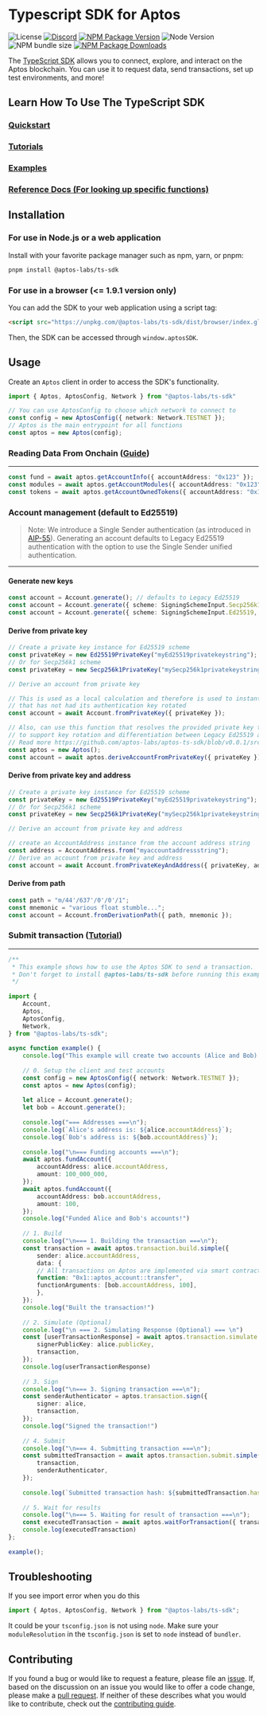 # Typescript SDK for Aptos

![License][github-license]
[![Discord][discord-image]][discord-url]
[![NPM Package Version][npm-image-version]][npm-url]
![Node Version](https://img.shields.io/node/v/%40aptos-labs%2Fts-sdk)
![NPM bundle size](https://img.shields.io/bundlephobia/min/%40aptos-labs/ts-sdk)
[![NPM Package Downloads][npm-image-downloads]][npm-url]

The [TypeScript SDK](https://www.npmjs.com/package/@aptos-labs/ts-sdk) allows you to connect, explore, and interact on the Aptos blockchain. You can use it to request data, send transactions, set up test environments, and more!

## Learn How To Use The TypeScript SDK
### [Quickstart](https://aptos.dev/en/build/sdks/ts-sdk/quickstart)
### [Tutorials](https://aptos.dev/en/build/sdks/ts-sdk)
### [Examples](./examples/README.md)
### [Reference Docs (For looking up specific functions)](https://aptos-labs.github.io/aptos-ts-sdk/)


## Installation

### For use in Node.js or a web application

Install with your favorite package manager such as npm, yarn, or pnpm:

```bash
pnpm install @aptos-labs/ts-sdk
```

### For use in a browser (<= 1.9.1 version only)

You can add the SDK to your web application using a script tag:

```html
<script src="https://unpkg.com/@aptos-labs/ts-sdk/dist/browser/index.global.js" />
```

Then, the SDK can be accessed through `window.aptosSDK`.

## Usage

Create an `Aptos` client in order to access the SDK's functionality.

```ts
import { Aptos, AptosConfig, Network } from "@aptos-labs/ts-sdk"

// You can use AptosConfig to choose which network to connect to
const config = new AptosConfig({ network: Network.TESTNET });
// Aptos is the main entrypoint for all functions
const aptos = new Aptos(config);
```

### Reading Data From Onchain ([Guide](https://aptos.dev/en/build/sdks/ts-sdk/fetch-data-via-sdk))

---

```ts
const fund = await aptos.getAccountInfo({ accountAddress: "0x123" });
const modules = await aptos.getAccountModules({ accountAddress: "0x123" });
const tokens = await aptos.getAccountOwnedTokens({ accountAddress: "0x123" });
```

### Account management (default to Ed25519)

> Note: We introduce a Single Sender authentication (as introduced in [AIP-55](https://github.com/aptos-foundation/AIPs/pull/263)). Generating an account defaults to Legacy Ed25519 authentication with the option to use the Single Sender unified authentication.

---

#### Generate new keys

```ts
const account = Account.generate(); // defaults to Legacy Ed25519
const account = Account.generate({ scheme: SigningSchemeInput.Secp256k1Ecdsa }); // Single Sender Secp256k1
const account = Account.generate({ scheme: SigningSchemeInput.Ed25519, legacy: false }); // Single Sender Ed25519
```

#### Derive from private key

```ts
// Create a private key instance for Ed25519 scheme
const privateKey = new Ed25519PrivateKey("myEd25519privatekeystring");
// Or for Secp256k1 scheme
const privateKey = new Secp256k1PrivateKey("mySecp256k1privatekeystring");

// Derive an account from private key

// This is used as a local calculation and therefore is used to instantiate an `Account`
// that has not had its authentication key rotated
const account = await Account.fromPrivateKey({ privateKey });

// Also, can use this function that resolves the provided private key type and derives the public key from it
// to support key rotation and differentiation between Legacy Ed25519 and Unified authentications
// Read more https://github.com/aptos-labs/aptos-ts-sdk/blob/v0.0.1/src/api/account.ts#L377
const aptos = new Aptos();
const account = await aptos.deriveAccountFromPrivateKey({ privateKey });
```

#### Derive from private key and address

```ts
// Create a private key instance for Ed25519 scheme
const privateKey = new Ed25519PrivateKey("myEd25519privatekeystring");
// Or for Secp256k1 scheme
const privateKey = new Secp256k1PrivateKey("mySecp256k1privatekeystring");

// Derive an account from private key and address

// create an AccountAddress instance from the account address string
const address = AccountAddress.from("myaccountaddressstring");
// Derive an account from private key and address
const account = await Account.fromPrivateKeyAndAddress({ privateKey, address });
```

#### Derive from path

```ts
const path = "m/44'/637'/0'/0'/1";
const mnemonic = "various float stumble...";
const account = Account.fromDerivationPath({ path, mnemonic });
```

### Submit transaction ([Tutorial](https://aptos.dev/en/build/sdks/ts-sdk/building-transactions))

---

```ts
/**
 * This example shows how to use the Aptos SDK to send a transaction.
 * Don't forget to install @aptos-labs/ts-sdk before running this example!
 */
 
import {
    Account,
    Aptos,
    AptosConfig,
    Network,
} from "@aptos-labs/ts-sdk";
 
async function example() {
    console.log("This example will create two accounts (Alice and Bob) and send a transaction transferring APT to Bob's account.");
 
    // 0. Setup the client and test accounts
    const config = new AptosConfig({ network: Network.TESTNET });
    const aptos = new Aptos(config);
 
    let alice = Account.generate();
    let bob = Account.generate();
 
    console.log("=== Addresses ===\n");
    console.log(`Alice's address is: ${alice.accountAddress}`);
    console.log(`Bob's address is: ${bob.accountAddress}`);
 
    console.log("\n=== Funding accounts ===\n");
    await aptos.fundAccount({
        accountAddress: alice.accountAddress,
        amount: 100_000_000,
    });  
    await aptos.fundAccount({
        accountAddress: bob.accountAddress,
        amount: 100,
    });
    console.log("Funded Alice and Bob's accounts!")
 
    // 1. Build
    console.log("\n=== 1. Building the transaction ===\n");
    const transaction = await aptos.transaction.build.simple({
        sender: alice.accountAddress,
        data: {
        // All transactions on Aptos are implemented via smart contracts.
        function: "0x1::aptos_account::transfer",
        functionArguments: [bob.accountAddress, 100],
        },
    });
    console.log("Built the transaction!")
 
    // 2. Simulate (Optional)
    console.log("\n === 2. Simulating Response (Optional) === \n")
    const [userTransactionResponse] = await aptos.transaction.simulate.simple({
        signerPublicKey: alice.publicKey,
        transaction,
    });
    console.log(userTransactionResponse)
 
    // 3. Sign
    console.log("\n=== 3. Signing transaction ===\n");
    const senderAuthenticator = aptos.transaction.sign({
        signer: alice,
        transaction,
    });
    console.log("Signed the transaction!")
 
    // 4. Submit
    console.log("\n=== 4. Submitting transaction ===\n");
    const submittedTransaction = await aptos.transaction.submit.simple({
        transaction,
        senderAuthenticator,
    });
 
    console.log(`Submitted transaction hash: ${submittedTransaction.hash}`);
 
    // 5. Wait for results
    console.log("\n=== 5. Waiting for result of transaction ===\n");
    const executedTransaction = await aptos.waitForTransaction({ transactionHash: submittedTransaction.hash });
    console.log(executedTransaction)
};
 
example();
```

## Troubleshooting

If you see import error when you do this

```typescript
import { Aptos, AptosConfig, Network } from "@aptos-labs/ts-sdk";
```

It could be your `tsconfig.json` is not using `node`. Make sure your `moduleResolution` in the `tsconfig.json` is set to `node` instead of `bundler`.

## Contributing

If you found a bug or would like to request a feature, please file an [issue](https://github.com/aptos-labs/aptos-ts-sdk/issues/new/choose).
If, based on the discussion on an issue you would like to offer a code change, please make a [pull request](https://github.com/aptos-labs/aptos-ts-sdk/pulls).
If neither of these describes what you would like to contribute, check out the [contributing guide](https://github.com/aptos-labs/aptos-ts-sdk/blob/main/CONTRIBUTING.md).

[npm-image-version]: https://img.shields.io/npm/v/%40aptos-labs%2Fts-sdk.svg
[npm-image-downloads]: https://img.shields.io/npm/dm/%40aptos-labs%2Fts-sdk.svg
[npm-url]: https://npmjs.org/package/@aptos-labs/ts-sdk
[experimental-url]: https://www.npmjs.com/package/@aptos-labs/ts-sdk/v/experimental
[discord-image]: https://img.shields.io/discord/945856774056083548?label=Discord&logo=discord&style=flat
[discord-url]: https://discord.gg/aptosnetwork
[github-license]: https://img.shields.io/github/license/aptos-labs/aptos-ts-sdk
